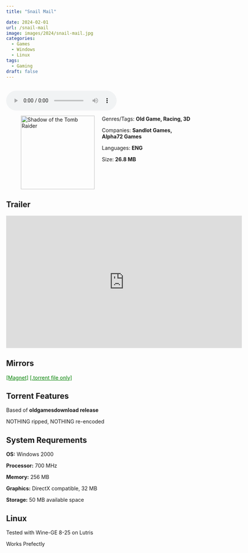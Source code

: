 ```yaml
---
title: "Snail Mail"

date: 2024-02-01
url: /snail-mail
image: images/2024/snail-mail.jpg
categories:
  - Games
  - Windows
  - Linux
tags:
  - Gaming
draft: false
---
```

##

<style>
  body.dark-mode,
  body.dark-mode main * {
    background: url('/images/2024/snail-mail2.jpg') center center fixed no-repeat;
    background-size: 100% 100%;
    background-size: cover;
    color: #f5f5f5;
  }
</style>
<script>
    document.addEventListener('DOMContentLoaded', function () {
        var body = document.body;
        var switcher = document.querySelector('.js-toggle');
                body.classList.add('dark-mode');
                // Save user preference in storage
                localStorage.setItem('darkMode', 'true');
            
        });
</script>

<audio controls autoplay>
  <source src="/audio/snail-mail.mp3" type="audio/mp3">
  Your browser does not support the audio tag.
</audio>

<figure style="float: left; margin-right: 20px;">
  <img src="/images/2024/snail-mail.jpg" alt="Shadow of the Tomb Raider" style="width: 200px;">
</figure>

Genres/Tags: **Old Game, Racing, 3D**

Companies: **Sandlot Games, Alpha72 Games**

Languages: **ENG**

Size: **26.8 MB**
# ⠀

## Trailer
<iframe width="640" height="360" src="https://www.youtube.com/embed/rvU-Q22FgEk" title="Snail Mail iPhone Trailer l Sandlot Games" frameborder="0" allow="accelerometer; autoplay; clipboard-write; encrypted-media; gyroscope; picture-in-picture; web-share" allowfullscreen></iframe>

## Mirrors
<a href="magnet:?xt=urn:btih:LGHTRWLAUOD4IWVPAR4YGKR6NXTIUY35&dn=Snail%20Mail" style="color: green;">[Magnet]</a>
<a href="https://www.dropbox.com/scl/fi/hxpzzn9xsugkfyckjf5p6/Snail-Mail.torrent?rlkey=1rlf96mkaz1xjzvzbwngutmwo&dl=1" style="color: green;">[.torrent file only]</a>
## Torrent Features
Based of **oldgamesdownload release**

NOTHING ripped, NOTHING re-encoded


## System Requrements
**OS:** Windows 2000

**Processor:** 700 MHz

**Memory:** 256 MB

**Graphics:** DirectX compatible, 32 MB

**Storage:** 50 MB available space

## Linux

Tested with Wine-GE 8-25 on Lutris

Works Prefectly